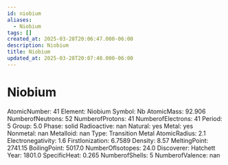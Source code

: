 ```yaml
---
id: niobium
aliases:
  - Niobium
tags: []
created_at: 2025-03-28T20:06:47.000-06:00
description: Niobium
title: Niobium
updated_at: 2025-03-28T20:07:40.000-06:00
---
```


# Niobium
AtomicNumber: 41
Element: Niobium
Symbol: Nb
AtomicMass: 92.906
NumberofNeutrons: 52
NumberofProtons: 41
NumberofElectrons: 41
Period: 5
Group: 5.0
Phase: solid
Radioactive: nan
Natural: yes
Metal: yes
Nonmetal: nan
Metalloid: nan
Type: Transition Metal
AtomicRadius: 2.1
Electronegativity: 1.6
FirstIonization: 6.7589
Density: 8.57
MeltingPoint: 2741.15
BoilingPoint: 5017.0
NumberOfIsotopes: 24.0
Discoverer: Hatchett
Year: 1801.0
SpecificHeat: 0.265
NumberofShells: 5
NumberofValence: nan
